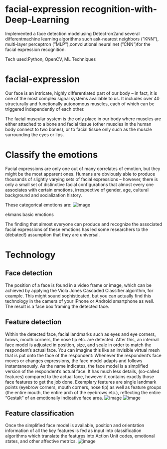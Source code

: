 # facial-expression recognition-with-Deep-Learning
Implemented a face detection modelusing Detectron2and several differentmachine learning algorithms such ask-nearest neighbors (”KNN”), multi-layer perceptron (”MLP”),convolutional neural net (”CNN”)for the facial expression recognition.

Tech used:Python, OpenCV, ML Techniques

# facial-expression
Our face is an intricate, highly differentiated part of our body – in fact, it is one of the most complex signal systems available to us. It includes over 40 structurally and functionally autonomous muscles, each of which can be triggered independently of each other.

The facial muscular system is the only place in our body where muscles are either attached to a bone and facial tissue (other muscles in the human body connect to two bones), or to facial tissue only such as the muscle surrounding the eyes or lips.

# Classify the emotions
Facial expressions are only one out of many correlates of emotion, but they might be the most apparent ones. Humans are obviously able to produce thousands of slightly varying sets of facial expressions – however, there is only a small set of distinctive facial configurations that almost every one associates with certain emotions, irrespective of gender, age, cultural background and socialization history.

These categorical emotions are:
![image](https://user-images.githubusercontent.com/73308203/127771404-6f539df0-7684-4030-a881-9be9baa6865e.png)


ekmans basic emotions

The finding that almost everyone can produce and recognize the associated facial expressions of these emotions has led some researchers to the (debated!) assumption that they are universal.

# Technology 
## Face detection
The position of a face is found in a video frame or image, which can be achieved by applying the Viola Jones Cascaded Classifier algorithm, for example. This might sound sophisticated, but you can actually find this technology in the camera of your iPhone or Android smartphone as well. The result is a face box framing the detected face.
## Feature detection
Within the detected face, facial landmarks such as eyes and eye corners, brows, mouth corners, the nose tip etc. are detected. After this, an internal face model is adjusted in position, size, and scale in order to match the respondent’s actual face. You can imagine this like an invisible virtual mesh that is put onto the face of the respondent: Whenever the respondent’s face moves or changes expressions, the face model adapts and follows instantaneously. As the name indicates, the face model is a simplified version of the respondent’s actual face. It has much less details, (so-called features) compared to the actual face, however it contains exactly those face features to get the job done. Exemplary features are single landmark points (eyebrow corners, mouth corners, nose tip) as well as feature groups (the entire mouth, the entire arch of the eyebrows etc.), reflecting the entire “Gestalt” of an emotionally indicative face area.
![image](https://user-images.githubusercontent.com/73308203/127771532-08d7a253-b910-4076-8eb2-1759f9c49ef1.png)
![image](https://user-images.githubusercontent.com/73308203/127771541-1af4926e-744c-4cdf-bf7d-5a848bfecfcc.png)

## Feature classification
Once the simplified face model is available, position and orientation information of all the key features is fed as input into classification algorithms which translate the features into Action Unit codes, emotional states, and other affective metrics.
![image](https://user-images.githubusercontent.com/73308203/127771544-4eaa6195-a252-4243-ba5c-6f3268f7479b.png)


